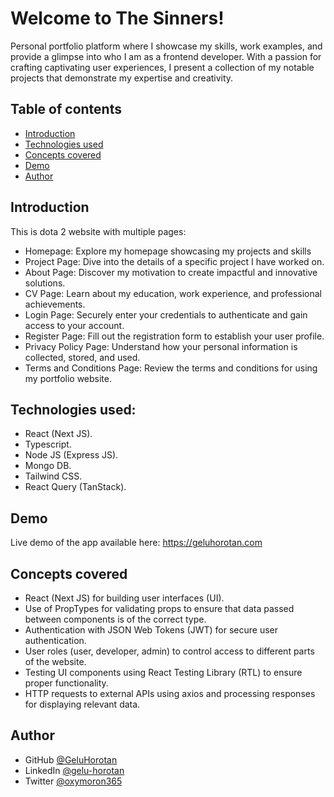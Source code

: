 # Welcome to The Sinners!

Personal portfolio platform where I showcase my skills, work examples, and provide a glimpse into who I am as a frontend developer. With a passion for crafting captivating user experiences, I present a collection of my notable projects that demonstrate my expertise and creativity.

## Table of contents

- [Introduction](#introduction)
- [Technologies used](#technologies-used)
- [Concepts covered](#concepts-covered)
- [Demo](#demo)
- [Author](#author)

## Introduction
This is dota 2 website with multiple pages:
* Homepage: Explore my homepage showcasing my projects and skills
* Project Page: Dive into the details of a specific project I have worked on.
* About Page: Discover my motivation to create impactful and innovative solutions.
* CV Page: Learn about my education, work experience, and professional achievements.
* Login Page: Securely enter your credentials to authenticate and gain access to your account.
* Register Page: Fill out the registration form to establish your user profile.
* Privacy Policy Page: Understand how your personal information is collected, stored, and used.
* Terms and Conditions Page: Review the terms and conditions for using my portfolio website.

## Technologies used:

* React (Next JS).
* Typescript.
* Node JS (Express JS).
* Mongo DB.
* Tailwind CSS.
* React Query (TanStack).

## Demo

Live demo of the app available here: https://geluhorotan.com

## Concepts covered

* React (Next JS) for building user interfaces (UI).
* Use of PropTypes for validating props to ensure that data passed between components is of the correct type.
* Authentication with JSON Web Tokens (JWT) for secure user authentication.
* User roles (user, developer, admin) to control access to different parts of the website.
* Testing UI components using React Testing Library (RTL) to ensure proper functionality.
* HTTP requests to external APIs using axios and processing responses for displaying relevant data.

## Author

- GitHub [@GeluHorotan](https://github.com/GeluHorotan) 
- LinkedIn [@gelu-horotan](https://www.linkedin.com/in/gelu-horotan/) 
- Twitter [@oxymoron365](https://www.twitter.com/oxymoron365)
